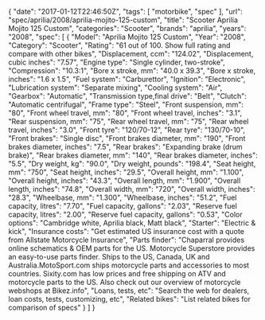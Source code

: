 {
    "date": "2017-01-12T22:46:50Z",
    "tags": [
        "motorbike",
        "spec"
    ],
    "url": "spec\/aprilia\/2008\/aprilia-mojito-125-custom",
    "title": "Scooter Aprilia Mojito 125 Custom",
    "categories": "Scooter",
    "brands": "aprilia",
    "years": "2008",
    "spec": [
        {
            "Model": "Aprilia Mojito 125 Custom",
            "Year": "2008",
            "Category": "Scooter",
            "Rating": "61 out of 100. Show full rating and compare with other bikes",
            "Displacement, ccm": "124.02",
            "Displacement, cubic inches": "7.57",
            "Engine type": "Single cylinder, two-stroke",
            "Compression": "10.3:1",
            "Bore x stroke, mm": "40.0 x 39.3",
            "Bore x stroke, inches": "1.6 x 1.5",
            "Fuel system": "Carburettor",
            "Ignition": "Electronic",
            "Lubrication system": "Separate mixing",
            "Cooling system": "Air",
            "Gearbox": "Automatic",
            "Transmission type,final drive": "Belt",
            "Clutch": "Automatic centrifugal",
            "Frame type": "Steel",
            "Front suspension, mm": "80",
            "Front wheel travel, mm": "80",
            "Front wheel travel, inches": "3.1",
            "Rear suspension, mm": "75",
            "Rear wheel travel, mm": "75",
            "Rear wheel travel, inches": "3.0",
            "Front tyre": "120\/70-12",
            "Rear tyre": "130\/70-10",
            "Front brakes": "Single disc",
            "Front brakes diameter, mm": "190",
            "Front brakes diameter, inches": "7.5",
            "Rear brakes": "Expanding brake (drum brake)",
            "Rear brakes diameter, mm": "140",
            "Rear brakes diameter, inches": "5.5",
            "Dry weight, kg": "90.0",
            "Dry weight, pounds": "198.4",
            "Seat height, mm": "750",
            "Seat height, inches": "29.5",
            "Overall height, mm": "1.100",
            "Overall height, inches": "43.3",
            "Overall length, mm": "1.900",
            "Overall length, inches": "74.8",
            "Overall width, mm": "720",
            "Overall width, inches": "28.3",
            "Wheelbase, mm": "1.300",
            "Wheelbase, inches": "51.2",
            "Fuel capacity, litres": "7.70",
            "Fuel capacity, gallons": "2.03",
            "Reserve fuel capacity, litres": "2.00",
            "Reserve fuel capacity, gallons": "0.53",
            "Color options": "Cambridge white, Aprilia black, Matt black",
            "Starter": "Electric & kick",
            "Insurance costs": "Get estimated US insurance cost with a quote from Allstate Motorcycle Insurance",
            "Parts finder": "Chaparral provides online schematics & OEM parts for the US.   Motorcycle Superstore provides an easy-to-use parts finder. Ships to the US, Canada, UK and Australia.MotoSport.com ships motorcycle parts and accessories to most countries.    Sixity.com has low prices and free shipping on ATV and motorcycle parts to the US. Also check out our overview of motorcycle webshops at Bikez.info",
            "Loans, tests, etc": "Search the web for dealers, loan costs, tests, customizing, etc",
            "Related bikes": "List related bikes for comparison of specs"
        }
    ]
}